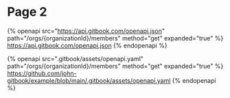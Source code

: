 # Page 2



{% openapi src="https://api.gitbook.com/openapi.json" path="/orgs/{organizationId}/members" method="get" expanded="true" %} https://api.gitbook.com/openapi.json {% endopenapi %}


{% openapi src=".gitbook/assets/openapi.yaml" path="/orgs/{organizationId}/members" method="get" expanded="true" %} https://github.com/john-gitbook/example/blob/main/.gitbook/assets/openapi.yaml {% endopenapi %}
